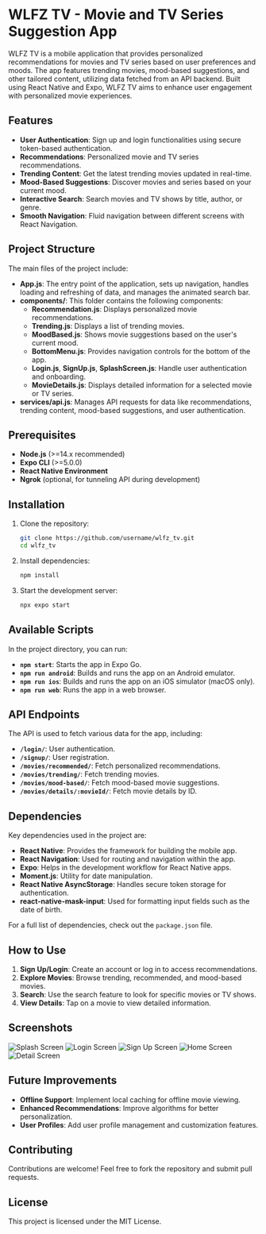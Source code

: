 # WLFZ TV - Movie and TV Series Suggestion App

WLFZ TV is a mobile application that provides personalized recommendations for movies and TV series based on user preferences and moods. The app features trending movies, mood-based suggestions, and other tailored content, utilizing data fetched from an API backend. Built using React Native and Expo, WLFZ TV aims to enhance user engagement with personalized movie experiences.

## Features

- **User Authentication**: Sign up and login functionalities using secure token-based authentication.
- **Recommendations**: Personalized movie and TV series recommendations.
- **Trending Content**: Get the latest trending movies updated in real-time.
- **Mood-Based Suggestions**: Discover movies and series based on your current mood.
- **Interactive Search**: Search movies and TV shows by title, author, or genre.
- **Smooth Navigation**: Fluid navigation between different screens with React Navigation.

## Project Structure

The main files of the project include:

- **App.js**: The entry point of the application, sets up navigation, handles loading and refreshing of data, and manages the animated search bar.
- **components/**: This folder contains the following components:
  - **Recommendation.js**: Displays personalized movie recommendations.
  - **Trending.js**: Displays a list of trending movies.
  - **MoodBased.js**: Shows movie suggestions based on the user's current mood.
  - **BottomMenu.js**: Provides navigation controls for the bottom of the app.
  - **Login.js**, **SignUp.js**, **SplashScreen.js**: Handle user authentication and onboarding.
  - **MovieDetails.js**: Displays detailed information for a selected movie or TV series.
- **services/api.js**: Manages API requests for data like recommendations, trending content, mood-based suggestions, and user authentication.

## Prerequisites

- **Node.js** (>=14.x recommended)
- **Expo CLI** (>=5.0.0)
- **React Native Environment**
- **Ngrok** (optional, for tunneling API during development)

## Installation

1. Clone the repository:
   ```bash
   git clone https://github.com/username/wlfz_tv.git
   cd wlfz_tv
   ```
2. Install dependencies:
   ```bash
   npm install
   ```
3. Start the development server:
   ```bash
   npx expo start
   ```

## Available Scripts

In the project directory, you can run:

- **`npm start`**: Starts the app in Expo Go.
- **`npm run android`**: Builds and runs the app on an Android emulator.
- **`npm run ios`**: Builds and runs the app on an iOS simulator (macOS only).
- **`npm run web`**: Runs the app in a web browser.

## API Endpoints

The API is used to fetch various data for the app, including:

- **`/login/`**: User authentication.
- **`/signup/`**: User registration.
- **`/movies/recommended/`**: Fetch personalized recommendations.
- **`/movies/trending/`**: Fetch trending movies.
- **`/movies/mood-based/`**: Fetch mood-based movie suggestions.
- **`/movies/details/:movieId/`**: Fetch movie details by ID.

## Dependencies

Key dependencies used in the project are:

- **React Native**: Provides the framework for building the mobile app.
- **React Navigation**: Used for routing and navigation within the app.
- **Expo**: Helps in the development workflow for React Native apps.
- **Moment.js**: Utility for date manipulation.
- **React Native AsyncStorage**: Handles secure token storage for authentication.
- **react-native-mask-input**: Used for formatting input fields such as the date of birth.

For a full list of dependencies, check out the `package.json` file.

## How to Use

1. **Sign Up/Login**: Create an account or log in to access recommendations.
2. **Explore Movies**: Browse trending, recommended, and mood-based movies.
3. **Search**: Use the search feature to look for specific movies or TV shows.
4. **View Details**: Tap on a movie to view detailed information.

## Screenshots

![Splash Screen](./assets/screenshots/splashscreen.png)
![Login Screen](./assets/screenshots/login.png)
![Sign Up Screen](./assets/screenshots/signup.png)
![Home Screen](./assets/screenshots/home.png)
![Detail Screen](./assets/screenshots/detail.png)

## Future Improvements

- **Offline Support**: Implement local caching for offline movie viewing.
- **Enhanced Recommendations**: Improve algorithms for better personalization.
- **User Profiles**: Add user profile management and customization features.

## Contributing

Contributions are welcome! Feel free to fork the repository and submit pull requests.

## License

This project is licensed under the MIT License.


